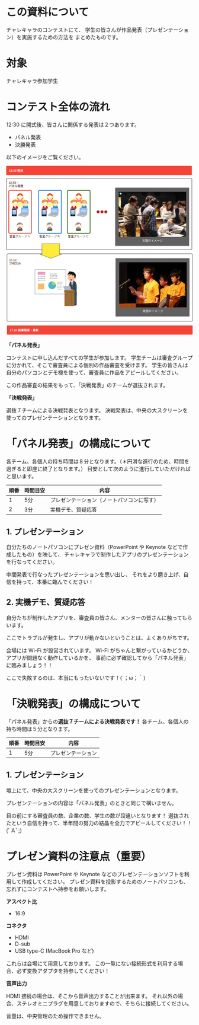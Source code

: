 # この資料について

チャレキャラのコンテストにて、
学生の皆さんが作品発表（プレゼンテーション）を実施するための方法を
まとめたものです。

# 対象

チャレキャラ参加学生

# コンテスト全体の流れ

12:30 に開式後、皆さんに関係する発表は２つあります。

- パネル発表
- 決勝発表

以下のイメージをご覧ください。

![A contest flow](images/2019-11-29-contest-flow.png)

 **「パネル発表」**

コンテストに申し込んだすべての学生が参加します。
学生チームは審査グループに分かれて、そこで審査員による個別の作品審査を受けます。
学生の皆さんは自分のパソコンとデモ機を使って、審査員に作品をアピールしてください。

この作品審査の結果をもって、「決戦発表」のチームが選抜されます。

 **「決戦発表」**

選抜７チームによる決戦発表となります。
決戦発表は、中央の大スクリーンを使ってのプレゼンテーションとなります。

# 「パネル発表」の構成について

各チーム、各個人の持ち時間は８分となります。（＊円滑な進行のため、時間を過ぎると即座に終了となります。）
目安として次のように進行していただければと思います。

| 順番 | 時間目安 | 内容 |
| --- | --- | --- |
| 1 | 5分 | プレゼンテーション（ノートパソコンに写す） |
| 2 | 3分 | 実機デモ、質疑応答 |

## 1. プレゼンテーション

自分たちのノートパソコンにプレゼン資料（PowerPoint や Keynote などで作成したもの）を映して、
チャレキャラで制作したアプリのプレゼンテーションを行なってください。

中間発表で行なったプレゼンテーションを思い出し、
それをより磨き上げ、自信を持って、本番に臨んでください！

## 2. 実機デモ、質疑応答

自分たちが制作したアプリを、審査員の皆さん、メンターの皆さんに触ってもらいます。

ここでトラブルが発生し、アプリが動かないということは、よくありがちです。

会場には Wi-Fi が設営されています。
Wi-Fi がちゃんと繋がっているかどうか、
アプリが問題なく動作しているかを、
事前に必ず確認してから「パネル発表」に臨みましょう！！

ここで失敗するのは、本当にもったいないです！(´；ω；｀)

# 「決戦発表」の構成について

「パネル発表」からの**選抜７チームによる決戦発表です！**
各チーム、各個人の持ち時間は５分となります。

| 順番 | 時間目安 | 内容 |
| --- | --- | --- |
| 1 | 5分 | プレゼンテーション |

## 1. プレゼンテーション

壇上にて、中央の大スクリーンを使ってのプレゼンテーションとなります。

プレゼンテーションの内容は「パネル発表」のときと同じで構いません。

目の前にする審査員の数、企業の数、学生の数が段違いとなります！
選抜されたという自信を持って、半年間の努力の結晶を全力でアピールしてください！！(ﾟＡﾟ;)

# プレゼン資料の注意点（重要）

プレゼン資料は PowerPoint や Keynote などのプレゼンテーションソフトを利用して作成してください。
プレゼン資料を投影するためのノートパソコンも、忘れずにコンテストへ持参をお願いします。

**アスペクト比**

- 16:9

**コネクタ**

- HDMI
- D-sub
- USB type-C (MacBook Pro など)

これらは会場にて用意しております。
この一覧にない接続形式を利用する場合、必ず変換アダプタを持参してください！

**音声出力**

HDMI 接続の場合は、そこから音声出力することが出来ます。
それ以外の場合、ステレオミニプラグを用意しておりますので、そちらに接続してください。

音量は、中央管理のため操作できません。
